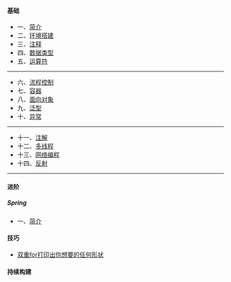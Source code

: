 #### 基础

- 一、[简介](./java/basic/01-briefintroduction.md)
- 二、[环境搭建](./java/basic/02-environment.md)
- 三、[注释](./java/basic/03-notes.md)
- 四、[数据类型](./java/basic/04-basicdatastructure.md)
- 五、[运算符](./java/basic/05-operator.md)

*****

- 六、[流程控制](./java/basic/06-processcontrol.md)
- 七、[容器](./java/basic/07-container.md)
- 八、[面向对象](./java/basic/08-oop.md)
- 九、[泛型](./java/basic/09-generic.md)
- 十、[异常](./java/basic/10-abnormal.md)

*****

- 十一、[注解](./java/basic/11-annotation.md)
- 十二、[多线程](./java/basic/12-thread.md)
- 十三、[网络编程](./java/basic/13-network.md)
- 十四、[反射](./java/basic/14-reflex.md)

*****

#### 进阶
##### Spring

- 一、[简介](./java/advanced/spring/01-briefintroduction.md)

#### 技巧
- [双重for打印出你想要的任何形状](./skill/double-for.md)
#### 持续构建
